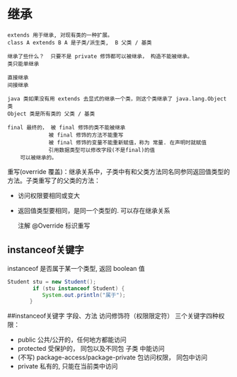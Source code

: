# 继承

    extends 用于继承, 对现有类的一种扩展。
    class A extends B A 是子类/派生类,  B 父类 / 基类

    继承了些什么？  只要不是 private 修饰都可以被继承， 构造不能被继承。
    类只能单继承

    直接继承
    间接继承

    java 类如果没有用 extends 去显式的继承一个类，则这个类继承了 java.lang.Object 类
    Object 类是所有类的 父类 / 基类

    final 最终的， 被 final 修饰的类不能被继承
                 被 final 修饰的方法不能重写
                 被 final 修饰的变量不能重新赋值，称为 常量. 在声明时就赋值
                 引用数据类型可以修改字段(不是final)的值
        可以被继承的。

重写(override 覆盖)：继承关系中，子类中有和父类方法同名同参同返回值类型的方法。子类重写了的父类的方法：
- 访问权限要相同或变大
- 返回值类型要相同，是同一个类型的. 可以存在继承关系

     注解 @Override 标识重写
## instanceof关键字


instanceof 是否属于某一个类型, 返回 boolean 值
```java
Student stu = new Student();
        if (stu instanceof Student) {
           System.out.println("属于");
       }
```
##instanceof关键字
字段、方法 访问修饰符（权限限定符） 三个关键字四种权限：
- public 公共/公开的，任何地方都能访问
- protected 受保护的， 同包以及不同包 子类 中能访问
- (不写)  package-access/package-private 包访问权限， 同包中访问
- private 私有的, 只能在当前类中访问